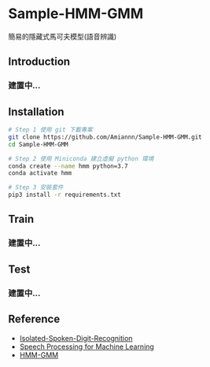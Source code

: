 # Sample-HMM-GMM
簡易的隱藏式馬可夫模型(語音辨識)

## Introduction
### 建置中...

## Installation
```bash
# Step 1 使用 git 下載專案
git clone https://github.com/Amiannn/Sample-HMM-GMM.git
cd Sample-HMM-GMM

# Step 2 使用 Miniconda 建立虛擬 python 環境
conda create --name hmm python=3.7
conda activate hmm

# Step 3 安裝套件
pip3 install -r requirements.txt
```

## Train
### 建置中...

## Test
### 建置中...

## Reference
- [Isolated-Spoken-Digit-Recognition](https://github.com/SIFANWU/Isolated-Spoken-Digit-Recognition.git)
- [Speech Processing for Machine Learning](https://haythamfayek.com/2016/04/21/speech-processing-for-machine-learning.html)
- [HMM-GMM](https://zhuanlan.zhihu.com/p/258826836)